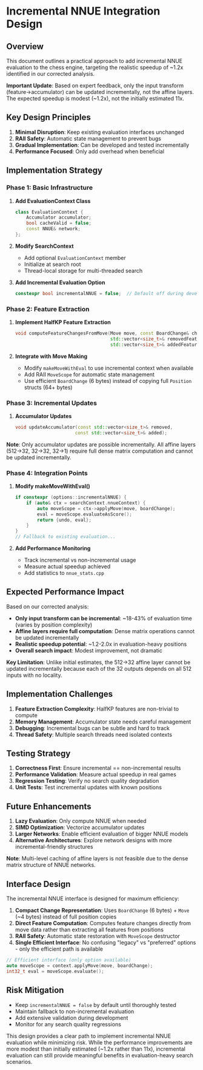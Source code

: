 # Incremental NNUE Integration Design

## Overview

This document outlines a practical approach to add incremental NNUE evaluation to the chess engine,
targeting the realistic speedup of ~1.2x identified in our corrected analysis.

**Important Update**: Based on expert feedback, only the input transform (feature→accumulator) can
be updated incrementally, not the affine layers. The expected speedup is modest (~1.2x), not the
initially estimated 11x.

## Key Design Principles

1. **Minimal Disruption**: Keep existing evaluation interfaces unchanged
2. **RAII Safety**: Automatic state management to prevent bugs
3. **Gradual Implementation**: Can be developed and tested incrementally
4. **Performance Focused**: Only add overhead when beneficial

## Implementation Strategy

### Phase 1: Basic Infrastructure

1. **Add EvaluationContext Class**
   ```cpp
   class EvaluationContext {
       Accumulator accumulator;
       bool cacheValid = false;
       const NNUE& network;
   };
   ```

2. **Modify SearchContext**
   - Add optional `EvaluationContext` member
   - Initialize at search root
   - Thread-local storage for multi-threaded search

3. **Add Incremental Evaluation Option**
   ```cpp
   constexpr bool incrementalNNUE = false;  // Default off during development
   ```

### Phase 2: Feature Extraction

1. **Implement HalfKP Feature Extraction**
   ```cpp
   void computeFeatureChangesFromMove(Move move, const BoardChange& change,
                                      std::vector<size_t>& removedFeatures,
                                      std::vector<size_t>& addedFeatures);
   ```

2. **Integrate with Move Making**
   - Modify `makeMoveWithEval` to use incremental context when available
   - Add RAII `MoveScope` for automatic state management
   - Use efficient `BoardChange` (6 bytes) instead of copying full `Position` structs (64+ bytes)

### Phase 3: Incremental Updates

1. **Accumulator Updates**
   ```cpp
   void updateAccumulator(const std::vector<size_t>& removed, 
                         const std::vector<size_t>& added);
   ```

**Note**: Only accumulator updates are possible incrementally. All affine layers (512→32, 32→32,
32→1) require full dense matrix computation and cannot be updated incrementally.

### Phase 4: Integration Points

1. **Modify makeMoveWithEval()**
   ```cpp
   if constexpr (options::incrementalNNUE) {
       if (auto& ctx = searchContext.nnueContext) {
           auto moveScope = ctx->applyMove(move, boardChange);
           eval = moveScope.evaluateAsScore();
           return {undo, eval};
       }
   }
   // Fallback to existing evaluation...
   ```

2. **Add Performance Monitoring**
   - Track incremental vs non-incremental usage
   - Measure actual speedup achieved
   - Add statistics to `nnue_stats.cpp`

## Expected Performance Impact

Based on our corrected analysis:
- **Only input transform can be incremental**: ~18-43% of evaluation time (varies by position
  complexity)
- **Affine layers require full computation**: Dense matrix operations cannot be updated
  incrementally
- **Realistic speedup potential**: ~1.2-2.0x in evaluation-heavy positions
- **Overall search impact**: Modest improvement, not dramatic

**Key Limitation**: Unlike initial estimates, the 512→32 affine layer cannot be updated
incrementally because each of the 32 outputs depends on all 512 inputs with no locality.

## Implementation Challenges

1. **Feature Extraction Complexity**: HalfKP features are non-trivial to compute
2. **Memory Management**: Accumulator state needs careful management
3. **Debugging**: Incremental bugs can be subtle and hard to track
4. **Thread Safety**: Multiple search threads need isolated contexts

## Testing Strategy

1. **Correctness First**: Ensure incremental == non-incremental results
2. **Performance Validation**: Measure actual speedup in real games
3. **Regression Testing**: Verify no search quality degradation
4. **Unit Tests**: Test incremental updates with known positions

## Future Enhancements

1. **Lazy Evaluation**: Only compute NNUE when needed
2. **SIMD Optimization**: Vectorize accumulator updates  
3. **Larger Networks**: Enable efficient evaluation of bigger NNUE models
4. **Alternative Architectures**: Explore network designs with more incremental-friendly structures

**Note**: Multi-level caching of affine layers is not feasible due to the dense matrix structure of
NNUE networks.

## Interface Design

The incremental NNUE interface is designed for maximum efficiency:

1. **Compact Change Representation**: Uses `BoardChange` (6 bytes) + `Move` (~4 bytes) instead of full position copies
2. **Direct Feature Computation**: Computes feature changes directly from move data rather than extracting all features from positions
3. **RAII Safety**: Automatic state restoration with `MoveScope` destructor
4. **Single Efficient Interface**: No confusing "legacy" vs "preferred" options - only the efficient path is available

```cpp
// Efficient interface (only option available)
auto moveScope = context.applyMove(move, boardChange);
int32_t eval = moveScope.evaluate();
```

## Risk Mitigation

- Keep `incrementalNNUE = false` by default until thoroughly tested
- Maintain fallback to non-incremental evaluation
- Add extensive validation during development
- Monitor for any search quality regressions

This design provides a clear path to implement incremental NNUE evaluation while minimizing risk.
While the performance improvements are more modest than initially estimated (~1.2x rather than 11x),
incremental evaluation can still provide meaningful benefits in evaluation-heavy search scenarios.

